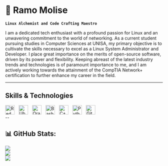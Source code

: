 # 🐧 Ramo Molise

**`Linux Alchemist and Code Crafting Maestro`**

I am a dedicated tech enthusiast with a profound passion for Linux and an unwavering commitment to the world of networking. As a current student pursuing studies in Computer Sciences at UNISA, my primary objective is to cultivate the skills necessary to excel as a Linux System Administrator and Developer. I place great importance on the merits of open-source software, driven by its power and flexibility. Keeping abreast of the latest industry trends and technologies is of paramount importance to me, and I am actively working towards the attainment of the CompTIA Network+ certification to further enhance my career in the field.

---

## Skills & Technologies

<img align="left" alt="RedHat" width="30px" style="padding-right:10px;" src="https://cdn.jsdelivr.net/gh/devicons/devicon/icons/redhat/redhat-original.svg"/>
<img align="left" alt="Ubuntu" width="30px" style="padding-right:10px;" src="https://cdn.jsdelivr.net/gh/devicons/devicon/icons/ubuntu/ubuntu-plain.svg" />
<img align="left" alt="Oracle" width="30px" style="padding-right:10px;" src="https://cdn.jsdelivr.net/gh/devicons/devicon/icons/oracle/oracle-original.svg" />
<img align="left" alt="Bash" width="30px" style="padding-right:10px;" src="https://cdn.jsdelivr.net/gh/devicons/devicon/icons/bash/bash-original.svg" />
<img align="left" alt="C++" width="30px" style="padding-right:10px;" src="https://cdn.jsdelivr.net/gh/devicons/devicon/icons/cplusplus/cplusplus-line.svg" />
<img align="left" alt="Python" width="30px" style="padding-right:10px;" src="https://cdn.jsdelivr.net/gh/devicons/devicon/icons/python/python-plain.svg" />
<img align="left" alt="GitHub" width="30px" style="padding-right:10px;" src="https://cdn.jsdelivr.net/gh/devicons/devicon/icons/github/github-original.svg" />
<br />

--

## 📊 GitHub Stats:

![](https://github-readme-stats.vercel.app/api?username=ramomolise&theme=dark&hide_border=false&include_all_commits=true&count_private=true)<br/>
![](https://github-readme-streak-stats.herokuapp.com/?user=ramomolise&theme=dark&hide_border=false)<br/>
![](https://github-readme-stats.vercel.app/api/top-langs/?username=ramomolise&theme=dark&hide_border=false&include_all_commits=true&count_private=true&layout=compact)
